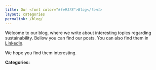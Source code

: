 ```yaml
---
title: Our <font color="#fe9178">Blog</font>
layout: categories
permalink: /blog/
---
```


Welcome to our blog, where we write about interesting topics regarding sustainability. Bellow you can find our posts. You can also find them in [Linkedin](https://www.linkedin.com/company/xylo-sweden/posts/?feedView=all).

We hope you find them interesting.

**Categories:**